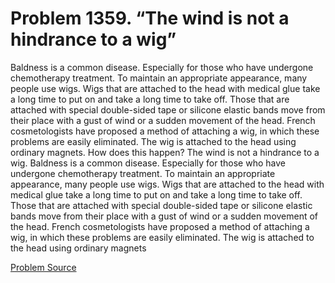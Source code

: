 # Problem 1359. “The wind is not a hindrance to a wig”

Baldness is a common disease. Especially for those who have undergone chemotherapy treatment. To maintain an appropriate appearance, many people use wigs. Wigs that are attached to the head with medical glue take a long time to put on and take a long time to take off. Those that are attached with special double-sided tape or silicone elastic bands move from their place with a gust of wind or a sudden movement of the head. French cosmetologists have proposed a method of attaching a wig, in which these problems are easily eliminated. The wig is attached to the head using ordinary magnets. How does this happen? The wind is not a hindrance to a wig. Baldness is a common disease. Especially for those who have undergone chemotherapy treatment. To maintain an appropriate appearance, many people use wigs. Wigs that are attached to the head with medical glue take a long time to put on and take a long time to take off. Those that are attached with special double-sided tape or silicone elastic bands move from their place with a gust of wind or a sudden movement of the head. French cosmetologists have proposed a method of attaching a wig, in which these problems are easily eliminated. The wig is attached to the head using ordinary magnets

[Problem Source](https://www.trizland.ru/tasks/6128/)